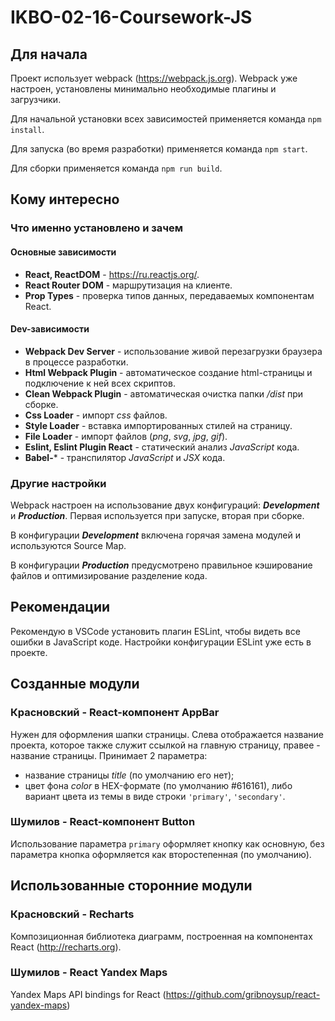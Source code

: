 # IKBO-02-16-Coursework-JS

## Для начала

Проект использует webpack (https://webpack.js.org). Webpack уже настроен, установлены минимально необходимые плагины и загрузчики.

Для начальной установки всех зависимостей применяется команда `npm install`.

Для запуска (во время разработки) применяется команда `npm start`.

Для сборки применяется команда `npm run build`.

## Кому интересно

### Что именно установлено и зачем

#### Основные зависимости

- **React, ReactDOM** - https://ru.reactjs.org/.
- **React Router DOM** - маршрутизация на клиенте.
- **Prop Types** - проверка типов данных, передаваемых компонентам React.

#### Dev-зависимости

- **Webpack Dev Server** - использование живой перезагрузки браузера в процессе разработки.
- **Html Webpack Plugin** - автоматическое создание html-страницы и подключение к ней всех скриптов.
- **Сlean Webpack Plugin** - автоматическая очистка папки */dist* при сборке.
- **Css Loader** - импорт *css* файлов.
- **Style Loader** - вставка импортированных стилей на страницу.
- **File Loader** - импорт файлов (*png*, *svg*, *jpg*, *gif*).
- **Eslint, Eslint Plugin React** - статический анализ *JavaScript* кода.
- **Babel-*** - транспилятор *JavaScript* и *JSX* кода.

### Другие настройки

Webpack настроен на использование двух конфигураций: ***Development*** и ***Production***. Первая используется при запуске, вторая при сборке.

В конфигурации ***Development*** включена горячая замена модулей и используются Source Map.

В конфигурации ***Production*** предусмотрено правильное кэширование файлов и оптимизирование разделение кода.

## Рекомендации

Рекомендую в VSCode установить плагин ESLint, чтобы видеть все ошибки в JavaScript коде. Настройки конфигурации ESLint уже есть в проекте.

## Созданные модули

### Красновский - React-компонент AppBar
 Нужен для оформления шапки страницы. Слева отображается название проекта, которое также служит ссылкой на главную страницу, правее - название страницы. Принимает 2 параметра:
- название страницы *title* (по умолчанию его нет);
- цвет фона *color* в HEX-формате (по умолчанию #616161), либо вариант цвета из темы в виде строки `'primary'`, `'secondary'`.
 
### Шумилов - React-компонент Button
 Использование параметра `primary` оформляет кнопку как основную, без параметра кнопка оформляется как второстепенная (по умолчанию).

## Использованные сторонние модули

### Красновский - Recharts
Композиционная библиотека диаграмм, построенная на компонентах React (http://recharts.org).

### Шумилов - React Yandex Maps
Yandex Maps API bindings for React (https://github.com/gribnoysup/react-yandex-maps)
